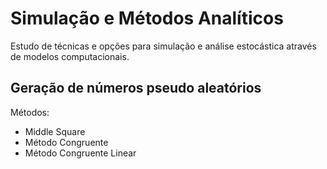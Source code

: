 # Simulação e Métodos Analíticos
Estudo de técnicas e opções para simulação e análise estocástica através de modelos computacionais. 

## Geração de números pseudo aleatórios
Métodos:

* Middle Square 
* Método Congruente 
* Método Congruente Linear